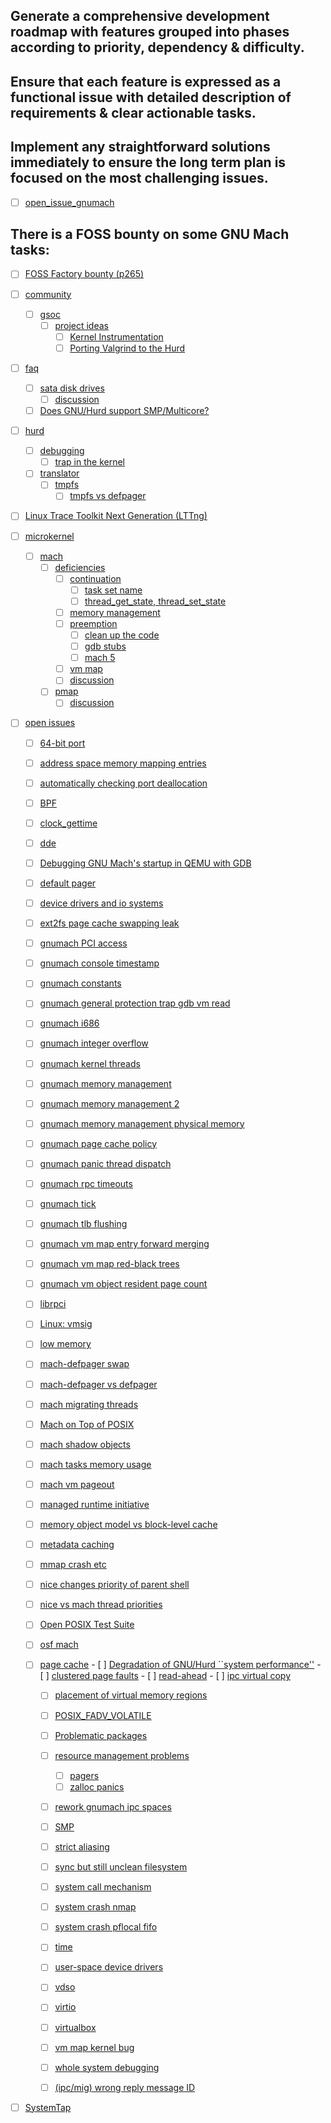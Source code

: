 ## Generate a comprehensive development roadmap with features grouped into phases according to priority, dependency & difficulty.
## Ensure that each feature is expressed as a functional issue with detailed description of requirements & clear actionable tasks.
## Implement any straightforward solutions immediately to ensure the long term plan is focused on the most challenging issues.

- [ ] [open_issue_gnumach](https://www.gnu.org/software/hurd/tag/open_issue_gnumach.html)

## There is a FOSS bounty on some GNU Mach tasks:
- [ ] [FOSS Factory bounty (p265)](http://www.fossfactory.org/project/p265)

- [ ] [community](https://www.gnu.org/software/hurd/community.html)
	- [ ] [gsoc](https://www.gnu.org/software/hurd/community/gsoc.html)
		- [ ] [project ideas](https://www.gnu.org/software/hurd/community/gsoc/project_ideas.html)
			- [ ] [Kernel Instrumentation](https://www.gnu.org/software/hurd/community/gsoc/project_ideas/dtrace.html)
			- [ ] [Porting Valgrind to the Hurd](https://www.gnu.org/software/hurd/community/gsoc/project_ideas/valgrind.html)

- [ ] [faq](https://www.gnu.org/software/hurd/faq.html)
	- [ ] [sata disk drives](https://www.gnu.org/software/hurd/faq/sata_disk_drives.html)
		- [ ] [discussion](https://www.gnu.org/software/hurd/faq/sata_disk_drives/discussion.html)
	- [ ] [Does GNU/Hurd support SMP/Multicore?](https://www.gnu.org/software/hurd/faq/smp.html)

- [ ] [hurd](https://www.gnu.org/software/hurd/hurd.html)
	- [ ] [debugging](https://www.gnu.org/software/hurd/hurd/debugging.html)
		- [ ] [trap in the kernel](https://www.gnu.org/software/hurd/hurd/debugging/trap_in_the_kernel.html)
	- [ ] [translator](https://www.gnu.org/software/hurd/hurd/translator.html)
		- [ ] [tmpfs](https://www.gnu.org/software/hurd/hurd/translator/tmpfs.html)
			- [ ] [tmpfs vs defpager](https://www.gnu.org/software/hurd/hurd/translator/tmpfs/tmpfs_vs_defpager.html)

- [ ] [Linux Trace Toolkit Next Generation (LTTng)](https://www.gnu.org/software/hurd/lttng.html)

- [ ] [microkernel](https://www.gnu.org/software/hurd/microkernel.html)
	- [ ] [mach](https://www.gnu.org/software/hurd/microkernel/mach.html)
		- [ ] [deficiencies](https://www.gnu.org/software/hurd/microkernel/mach/deficiencies.html)
			- [ ] [continuation](https://www.gnu.org/software/hurd/microkernel/mach/gnumach/continuation.html)
				- [ ] [task set name](https://www.gnu.org/software/hurd/microkernel/mach/gnumach/interface/task_set_name.html)
				- [ ] [thread\_get\_state, thread\_set\_state](https://www.gnu.org/software/hurd/microkernel/mach/gnumach/interface/thread_get_state.html)
			- [ ] [memory management](https://www.gnu.org/software/hurd/microkernel/mach/gnumach/memory_management.html)
			- [ ] [preemption](https://www.gnu.org/software/hurd/microkernel/mach/gnumach/preemption.html)
				- [ ] [clean up the code](https://www.gnu.org/software/hurd/microkernel/mach/gnumach/projects/clean_up_the_code.html)
				- [ ] [gdb stubs](https://www.gnu.org/software/hurd/microkernel/mach/gnumach/projects/gdb_stubs.html)
				- [ ] [mach 5](https://www.gnu.org/software/hurd/microkernel/mach/gnumach/projects/mach_5.html)
			- [ ] [vm map](https://www.gnu.org/software/hurd/microkernel/mach/interface/vm_map.html)
			- [ ] [discussion](https://www.gnu.org/software/hurd/microkernel/mach/memory_object/discussion.html)
		- [ ] [pmap](https://www.gnu.org/software/hurd/microkernel/mach/pmap.html)
			- [ ] [discussion](https://www.gnu.org/software/hurd/microkernel/mach/rpc/discussion.html)

- [ ] [open issues](https://www.gnu.org/software/hurd/open_issues.html)
	- [ ] [64-bit port](https://www.gnu.org/software/hurd/open_issues/64-bit_port.html)
	- [ ] [address space memory mapping entries](https://www.gnu.org/software/hurd/open_issues/address_space_memory_mapping_entries.html)
	- [ ] [automatically checking port deallocation](https://www.gnu.org/software/hurd/open_issues/automatically_checking_port_deallocation.html)
	- [ ] [BPF](https://www.gnu.org/software/hurd/open_issues/bpf.html)
	- [ ] [clock\_gettime](https://www.gnu.org/software/hurd/open_issues/clock_gettime.html)
	- [ ] [dde](https://www.gnu.org/software/hurd/open_issues/dde.html)
	- [ ] [Debugging GNU Mach's startup in QEMU with GDB](https://www.gnu.org/software/hurd/open_issues/debugging_gnumach_startup_qemu_gdb.html)
	- [ ] [default pager](https://www.gnu.org/software/hurd/open_issues/default_pager.html)
	- [ ] [device drivers and io systems](https://www.gnu.org/software/hurd/open_issues/device_drivers_and_io_systems.html)
	- [ ] [ext2fs page cache swapping leak](https://www.gnu.org/software/hurd/open_issues/ext2fs_page_cache_swapping_leak.html)

	- [ ] [gnumach PCI access](https://www.gnu.org/software/hurd/open_issues/gnumach_PCI_access.html)
	- [ ] [gnumach console timestamp](https://www.gnu.org/software/hurd/open_issues/gnumach_console_timestamp.html)
	- [ ] [gnumach constants](https://www.gnu.org/software/hurd/open_issues/gnumach_constants.html)
	- [ ] [gnumach general protection trap gdb vm read](https://www.gnu.org/software/hurd/open_issues/gnumach_general_protection_trap_gdb_vm_read.html)
	- [ ] [gnumach i686](https://www.gnu.org/software/hurd/open_issues/gnumach_i686.html)
	- [ ] [gnumach integer overflow](https://www.gnu.org/software/hurd/open_issues/gnumach_integer_overflow.html)
	- [ ] [gnumach kernel threads](https://www.gnu.org/software/hurd/open_issues/gnumach_kernel_threads.html)
	- [ ] [gnumach memory management](https://www.gnu.org/software/hurd/open_issues/gnumach_memory_management.html)
	- [ ] [gnumach memory management 2](https://www.gnu.org/software/hurd/open_issues/gnumach_memory_management_2.html)
	- [ ] [gnumach memory management physical memory](https://www.gnu.org/software/hurd/open_issues/gnumach_memory_management_physical_memory.html)
	- [ ] [gnumach page cache policy](https://www.gnu.org/software/hurd/open_issues/gnumach_page_cache_policy.html)
	- [ ] [gnumach panic thread dispatch](https://www.gnu.org/software/hurd/open_issues/gnumach_panic_thread_dispatch.html)
	- [ ] [gnumach rpc timeouts](https://www.gnu.org/software/hurd/open_issues/gnumach_rpc_timeouts.html)
	- [ ] [gnumach tick](https://www.gnu.org/software/hurd/open_issues/gnumach_tick.html)
	- [ ] [gnumach tlb flushing](https://www.gnu.org/software/hurd/open_issues/gnumach_tlb_flushing.html)
	- [ ] [gnumach vm map entry forward merging](https://www.gnu.org/software/hurd/open_issues/gnumach_vm_map_entry_forward_merging.html)
	- [ ] [gnumach vm map red-black trees](https://www.gnu.org/software/hurd/open_issues/gnumach_vm_map_red-black_trees.html)
	- [ ] [gnumach vm object resident page count](https://www.gnu.org/software/hurd/open_issues/gnumach_vm_object_resident_page_count.html)

	- [ ] [librpci](https://www.gnu.org/software/hurd/open_issues/librpci.html)
	- [ ] [Linux: vmsig](https://www.gnu.org/software/hurd/open_issues/linux_vmsig.html)
	- [ ] [low memory](https://www.gnu.org/software/hurd/open_issues/low_memory.html)
	- [ ] [mach-defpager swap](https://www.gnu.org/software/hurd/open_issues/mach-defpager_swap.html)
	- [ ] [mach-defpager vs defpager](https://www.gnu.org/software/hurd/open_issues/mach-defpager_vs_defpager.html)
	- [ ] [mach migrating threads](https://www.gnu.org/software/hurd/open_issues/mach_migrating_threads.html)
	- [ ] [Mach on Top of POSIX](https://www.gnu.org/software/hurd/open_issues/mach_on_top_of_posix.html)
	- [ ] [mach shadow objects](https://www.gnu.org/software/hurd/open_issues/mach_shadow_objects.html)
	- [ ] [mach tasks memory usage](https://www.gnu.org/software/hurd/open_issues/mach_tasks_memory_usage.html)
	- [ ] [mach vm pageout](https://www.gnu.org/software/hurd/open_issues/mach_vm_pageout.html)
	- [ ] [managed runtime initiative](https://www.gnu.org/software/hurd/open_issues/managed_runtime_initiative.html)
	- [ ] [memory object model vs block-level cache](https://www.gnu.org/software/hurd/open_issues/memory_object_model_vs_block-level_cache.html)
	- [ ] [metadata caching](https://www.gnu.org/software/hurd/open_issues/metadata_caching.html)
	- [ ] [mmap crash etc](https://www.gnu.org/software/hurd/open_issues/mmap_crash_etc.html)
	- [ ] [nice changes priority of parent shell](https://www.gnu.org/software/hurd/open_issues/nice_changes_priority_of_parent_shell.html)
	- [ ] [nice vs mach thread priorities](https://www.gnu.org/software/hurd/open_issues/nice_vs_mach_thread_priorities.html)
	- [ ] [Open POSIX Test Suite](https://www.gnu.org/software/hurd/open_issues/open_posix_test_suite.html)
	- [ ] [osf mach](https://www.gnu.org/software/hurd/open_issues/osf_mach.html)

  - [ ] [page cache](https://www.gnu.org/software/hurd/open_issues/page_cache.html)
		- [ ] [Degradation of GNU/Hurd \`\`system performance''](https://www.gnu.org/software/hurd/open_issues/performance/degradation.html)
			- [ ] [clustered page faults](https://www.gnu.org/software/hurd/open_issues/performance/io_system/clustered_page_faults.html)
			- [ ] [read-ahead](https://www.gnu.org/software/hurd/open_issues/performance/io_system/read-ahead.html)
		- [ ] [ipc virtual copy](https://www.gnu.org/software/hurd/open_issues/performance/ipc_virtual_copy.html)

	- [ ] [placement of virtual memory regions](https://www.gnu.org/software/hurd/open_issues/placement_of_virtual_memory_regions.html)
	- [ ] [POSIX\_FADV\_VOLATILE](https://www.gnu.org/software/hurd/open_issues/posix_fadv_volatile.html)
	- [ ] [Problematic packages](https://www.gnu.org/software/hurd/open_issues/problematic_packages.html)

	- [ ] [resource management problems](https://www.gnu.org/software/hurd/open_issues/resource_management_problems.html)
		- [ ] [pagers](https://www.gnu.org/software/hurd/open_issues/resource_management_problems/pagers.html)
		- [ ] [zalloc panics](https://www.gnu.org/software/hurd/open_issues/resource_management_problems/zalloc_panics.html)

	- [ ] [rework gnumach ipc spaces](https://www.gnu.org/software/hurd/open_issues/rework_gnumach_ipc_spaces.html)
	- [ ] [SMP](https://www.gnu.org/software/hurd/open_issues/smp.html)
	- [ ] [strict aliasing](https://www.gnu.org/software/hurd/open_issues/strict_aliasing.html)
	- [ ] [sync but still unclean filesystem](https://www.gnu.org/software/hurd/open_issues/sync_but_still_unclean_filesystem.html)
	- [ ] [system call mechanism](https://www.gnu.org/software/hurd/open_issues/system_call_mechanism.html)
	- [ ] [system crash nmap](https://www.gnu.org/software/hurd/open_issues/system_crash_nmap.html)
	- [ ] [system crash pflocal fifo](https://www.gnu.org/software/hurd/open_issues/system_crash_pflocal_fifo.html)
	- [ ] [time](https://www.gnu.org/software/hurd/open_issues/time.html)
	- [ ] [user-space device drivers](https://www.gnu.org/software/hurd/open_issues/user-space_device_drivers.html)
	- [ ] [vdso](https://www.gnu.org/software/hurd/open_issues/vdso.html)
	- [ ] [virtio](https://www.gnu.org/software/hurd/open_issues/virtio.html)
	- [ ] [virtualbox](https://www.gnu.org/software/hurd/open_issues/virtualbox.html)
	- [ ] [vm map kernel bug](https://www.gnu.org/software/hurd/open_issues/vm_map_kernel_bug.html)
	- [ ] [whole system debugging](https://www.gnu.org/software/hurd/open_issues/whole_system_debugging.html)
	- [ ] [(ipc/mig) wrong reply message ID](https://www.gnu.org/software/hurd/open_issues/wrong_reply_message_id.html)

- [ ] [SystemTap](https://www.gnu.org/software/hurd/systemtap.html)
